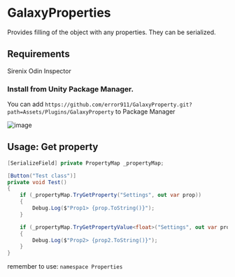 # GalaxyProperties
Provides filling of the object with any properties. They can be serialized.

## Requirements
Sirenix Odin Inspector

### Install from Unity Package Manager.
You can add `https://github.com/error911/GalaxyProperty.git?path=Assets/Plugins/GalaxyProperty` to Package Manager

![image](https://user-images.githubusercontent.com/46207/79450714-3aadd100-8020-11ea-8aae-b8d87fc4d7be.png)

Usage: Get property
---
```csharp
[SerializeField] private PropertyMap _propertyMap;

[Button("Test class")]
private void Test()
{
    if (_propertyMap.TryGetProperty("Settings", out var prop))
    {
        Debug.Log($"Prop1> {prop.ToString()}");
    }

    if (_propertyMap.TryGetPropertyValue<float>("Settings", out var prop2))
    {
        Debug.Log($"Prop2> {prop2.ToString()}");
    }
}

```


remember to use: `namespace Properties`
